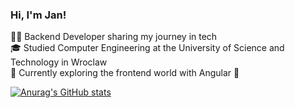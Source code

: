 ### Hi, I'm Jan!

🧑‍💼 Backend Developer sharing my journey in tech<br/>
🎓 Studied Computer Engineering at the University of Science and Technology in Wroclaw<br/>
💭 Currently exploring the frontend world with Angular 🚀<br/>

[![Anurag's GitHub stats](https://github-readme-stats.vercel.app/api?username=Jaskarnet&show_icons=true&theme=radical)](https://github.com/Jaskarnet/github-readme-stats)

